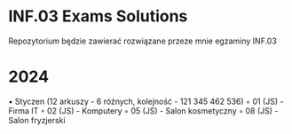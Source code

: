# INF.03 Exams Solutions
Repozytorium będzie zawierać rozwiązane przeze mnie egzaminy INF.03

# 2024
  • Styczen (12 arkuszy - 6 różnych, kolejność - 121 345 462 536)
    ◦ 01 (JS) - Firma IT
    ◦ 02 (JS) - Komputery
    ◦ 05 (JS) - Salon kosmetyczny
    ◦ 08 (JS) - Salon fryzjerski
    
